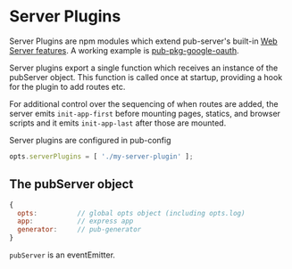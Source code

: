 # Server Plugins

Server Plugins are npm modules which extend pub-server's built-in [Web Server features](web-server-configuration). A working example is [pub-pkg-google-oauth](https://github.com/jldec/pub-pkg-google-oauth).

Server plugins export a single function which receives an instance of the pubServer object. This function is called once at startup, providing a hook for the plugin to add routes etc.

For additional control over the sequencing of when routes are added, the server emits `init-app-first` before mounting pages, statics, and browser scripts and it emits `init-app-last` after those are mounted.

Server plugins are configured in pub-config

```js
opts.serverPlugins = [ './my-server-plugin' ];
```

## The pubServer object

```js
{
  opts:          // global opts object (including opts.log)
  app:           // express app
  generator:     // pub-generator
}
```

`pubServer` is an eventEmitter.
